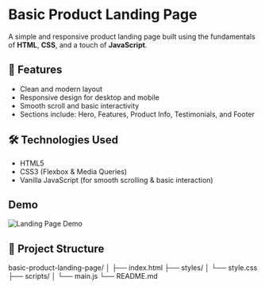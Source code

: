 # Basic Product Landing Page

A simple and responsive product landing page built using the fundamentals of **HTML**, **CSS**, and a touch of **JavaScript**.

## 🚀 Features

- Clean and modern layout
- Responsive design for desktop and mobile
- Smooth scroll and basic interactivity
- Sections include: Hero, Features, Product Info, Testimonials, and Footer

## 🛠️ Technologies Used

- HTML5
- CSS3 (Flexbox & Media Queries)
- Vanilla JavaScript (for smooth scrolling & basic interaction)

## Demo
![Landing Page Demo](demo-screenshot.png)

## 📂 Project Structure
basic-product-landing-page/
│
├── index.html
├── styles/
│ └── style.css
├── scripts/
│ └── main.js
└── README.md


